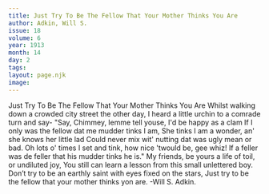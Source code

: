 ```yaml
---
title: Just Try To Be The Fellow That Your Mother Thinks You Are
author: Adkin, Will S.
issue: 18
volume: 6
year: 1913
month: 14
day: 2
tags:
layout: page.njk
image:
---
```

Just Try To Be The Fellow That Your Mother Thinks You Are   Whilst walking down a crowded city street   the other day,   I heard a little urchin to a comrade turn and   say-   "Say, Chimmey, lemme tell youse, I'd be   happy as a clam   If I only was the fellow dat me mudder tinks   I am,   She tinks I am a wonder, an' she knows her   little lad   Could never mix wit' nutting dat was ugly   mean or bad.   Oh lots o' times I set and tink, how nice   'twould be, gee whiz!   If a feller was de feller that his mudder tinks   he is."   My friends, be yours a life of toil, or undiluted joy,   You still can learn a lesson from this small   unlettered boy.   Don’t try to be an earthly saint with eyes fixed on the stars,   Just try to be the fellow that your mother   thinks yon are. -Will S. Adkin.    

